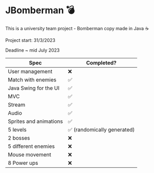 # JBomberman 💣

This is a university team project - Bomberman copy made in Java ☕

Project start: 31/3/2023

Deadline ~ mid July 2023

| Spec | Completed? |
|---|---|
| User management | ❌ |
| Match with enemies | ✅ |
| Java Swing for the UI | ✅ |
| MVC | ✅ |
| Stream | ✅ |
| Audio | ✅ |
| Sprites and animations | ✅ |
| 5 levels | ✅ (randomically generated) |
| 2 bosses | ❌ |
| 5 different enemies | ❌ |
| Mouse movement | ❌ |
| 8 Power ups | ❌ |